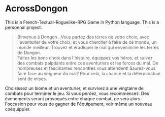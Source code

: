 # AcrossDongon  

This is a French-Textual-Roguelike-RPG Game in Python language. This is a personnal project.  

> Binvenue à Dongon...Vous partez des terres de votre choix, avec l'aventurier de votre choix, et vous chercher à faire de ce monde, un monde meilleur. Trouvez et éradiquer le mal qui envenimme les terres de Dongon.  
> Faites les bons choix dans l'histoire, équippez vos héros, et suivez des combats palpitants entre ces aventuriers et les forces du mal. De nombreuses et fascinantes rencontres vous attendent! Saurez-vous faire face au seigneur du mal? Pour cela, la chance et la détermination sont de mises.  

Choisissez un biome et un aventurier, et survivez à une vingtaine de combats pour terminer le jeu. Si vous perdez, vous recommencez. Des évènements seront provoqués entre chaque combat, ce sera alors l'occasion pour vous de gagner de l'équipement, voir même un nouveau coéquippier.  
